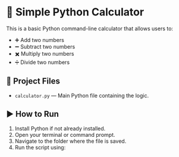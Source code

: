 # 🧮 Simple Python Calculator

This is a basic Python command-line calculator that allows users to:

- ➕ Add two numbers  
- ➖ Subtract two numbers  
- ✖️ Multiply two numbers  
- ➗ Divide two numbers

## 📁 Project Files

- `calculator.py` — Main Python file containing the logic.

## ▶️ How to Run

1. Install Python if not already installed.
2. Open your terminal or command prompt.
3. Navigate to the folder where the file is saved.
4. Run the script using:
